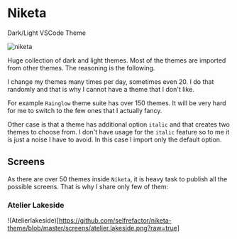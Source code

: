 # Niketa

Dark/Light VSCode Theme

![niketa](https://github.com/selfrefactor/niketa/raw/master/niketa.jpg)

Huge collection of dark and light themes. Most of the themes are imported from other themes. The reasoning is the following.

I change my themes many times per day, sometimes even 20. I do that randomly and that is why I cannot have a theme that I don't like.

For example `Rainglow` theme suite has over 150 themes. It will be very hard for me to switch to the few ones that I actually fancy. 

Other case is that a theme has additional option `italic` and that creates two themes to choose from. I don't have usage for the `italic` feature so to me it is just a noise I have to avoid. In this case I import only the default option.

## Screens

As there are over 50 themes inside `Niketa`, it is heavy task to publish all the possible screens. That is why I share only few of them:

### Atelier Lakeside

!(Atelierlakeside)[https://github.com/selfrefactor/niketa-theme/blob/master/screens/atelier.lakeside.png?raw=true]